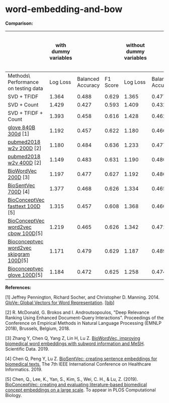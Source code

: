 # word-embedding-and-bow



**Comparison:**



|                                                              | with  dummy variables |                    |           | without  dummy variables |                    |           | without  dummy variables and common words |                    |           |
| ------------------------------------------------------------ | --------------------- | ------------------ | --------- | ------------------------ | ------------------ | --------- | ----------------------------------------- | ------------------ | --------- |
| Methods\ Performance on testing data                         | Log  Loss             | Balanced  Accuracy | F1  Score | Log  Loss                | Balanced  Accuracy | F1  Score | Log  Loss                                 | Balanced  Accuracy | F1  Score |
| SVD + TFIDF                                                  | 1.364                 | 0.488              | 0.629     | 1.365                    | 0.477              | 0.620     | 1.264                                     | 0.494              | 0.620     |
| SVD + Count                                                  | 1.429                 | 0.427              | 0.593     | 1.409                    | 0.432              | 0.599     | 1.313                                     | 0.464              | 0.617     |
| SVD + TFIDF +  Count                                         | 1.393                 | 0.458              | 0.616     | 1.428                    | 0.462              | 0.622     | 1.285                                     | 0.478              | 0.621     |
| [glove 840B 300d](https://nlp.stanford.edu/projects/glove/) [1] | 1.192                 | 0.457              | 0.622     | 1.180                    | 0.466              | 0.618     | 1.171                                     | 0.459              | 0.619     |
| [pubmed2018 w2v 200D](https://github.com/RaRe-Technologies/gensim-data/issues/28) [2] | 1.180                 | 0.484              | 0.636     | 1.233                    | 0.477              | 0.623     | 1.176                                     | 0.481              | 0.621     |
| [pubmed2018 w2v 400D](https://github.com/RaRe-Technologies/gensim-data/issues/28) [2] | 1.149                 | 0.483              | 0.631     | 1.190                    | 0.480              | 0.625     | 1.219                                     | 0.487              | 0.627     |
| [BioWordVec 200D](https://github.com/ncbi-nlp/BioWordVec) [3] | 1.197                 | 0.477              | 0.627     | 1.192                    | 0.480              | 0.620     | 1.217                                     | 0.481              | 0.626     |
| [BioSentVec 700D](https://github.com/ncbi-nlp/BioSentVec) [4] | 1.377                 | 0.468              | 0.626     | 1.334                    | 0.465              | 0.623     | 1.301                                     | 0.470              | 0.624     |
| [BioConceptVec fasttext 100D](https://github.com/ncbi/BioConceptVec) [5] | 1.315                 | 0.457              | 0.608     | 1.368                    | 0.460              | 0.600     | 1.325                                     | 0.465              | 0.602     |
| [BioConceptVec word2vec cbow 100D](https://github.com/ncbi/BioConceptVec)[5] | 1.219                 | 0.465              | 0.626     | 1.342                    | 0.471              | 0.613     | 1.346                                     | 0.478              | 0.613     |
| [Bioconceptvec word2vec skipgram 100D](https://github.com/ncbi/BioConceptVec)[5] | 1.171                 | 0.479              | 0.629     | 1.187                    | 0.489              | 0.627     | 1.216                                     | 0.490              | 0.621     |
| [Bioconceptvec glove 100D](https://github.com/ncbi/BioConceptVec)[5] | 1.184                 | 0.472              | 0.625     | 1.258                    | 0.474              | 0.616     | 1.236                                     | 0.482              | 0.620     |



**References:**

[1] Jeffrey Pennington, Richard Socher, and Christopher D. Manning. 2014. [GloVe: Global Vectors for Word Representation](https://nlp.stanford.edu/pubs/glove.pdf). [[bib](https://nlp.stanford.edu/pubs/glove.bib)]

[2] R. McDonald, G. Brokos and I. Androutsopoulos, "Deep Relevance Ranking Using Enhanced Document-Query Interactions". Proceedings of the Conference on Empirical Methods in Natural Language Processing (EMNLP 2018), Brussels, Belgium, 2018.

[3] Zhang Y, Chen Q, Yang Z, Lin H, Lu Z. [BioWordVec, improving biomedical word embeddings with subword information and MeSH](https://www.nature.com/articles/s41597-019-0055-0). Scientific Data. 2019.

[4] Chen Q, Peng Y, Lu Z. [BioSentVec: creating sentence embeddings for biomedical texts.](http://arxiv.org/abs/1810.09302) The 7th IEEE International Conference on Healthcare Informatics. 2019.

[5] Chen, Q., Lee, K., Yan, S., Kim, S., Wei, C. H., & Lu, Z. (2019). [BioConceptVec: creating and evaluating literature-based biomedical concept embeddings on a large scale](https://arxiv.org/ftp/arxiv/papers/1912/1912.10846.pdf). To appear in PLOS Computational Biology.